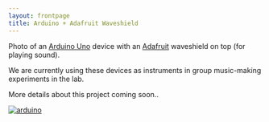 ```yaml
---
layout: frontpage
title: Arduino + Adafruit Waveshield
---
```


Photo of an [Arduino Uno](https://www.arduino.cc/) device with an [Adafruit](https://www.adafruit.com/) waveshield on top (for playing sound).  

We are currently using these devices as instruments in group music-making experiments in the lab. 

More details about this project coming soon..

[![arduino](../../assets/publpics/arduino.png)](https://lkfink.github.io/pages/publpics/arduino.html)
